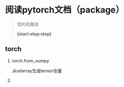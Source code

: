 # 阅读pytorch文档（package）

> 切片的用法
>
> **[start:stop:step]**

## torch

1. torch.from_numpy

   从ndarray生成tensor张量

2. 